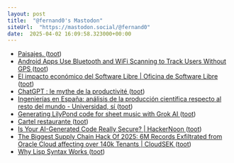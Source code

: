 ```yaml
---
layout: post
title:  "@fernand0's Mastodon"
siteUrl:  "https://mastodon.social/@fernand0"
date:  2025-04-02 16:09:58.323000+00:00
---
```

*  [Paisajes. ](https://avecesunafoto.wordpress.com/2025/04/01/paisajes) ([toot](https://mastodon.social/@fernand0/114269237957184265))
*  [Android Apps Use Bluetooth and WiFi Scanning to Track Users Without GPS ](https://cyberinsider.com/android-apps-use-bluetooth-and-wifi-scanning-to-track-users-without-gps) ([toot](https://mastodon.social/@fernand0/114269230838434348))
*  [El impacto económico del Software Libre \| Oficina de Software Libre ](https://osl.ugr.es/2025/03/24/el-valor-del-software-libre) ([toot](https://mastodon.social/@fernand0/114269010739919415))
*  [ChatGPT : le mythe de la productivité ](https://danslesalgorithmes.net/2024/09/17/chatgpt-le-mythe-de-la-productivite) ([toot](https://mastodon.social/@fernand0/114268764054648983))
*  [Ingenierías en España: análisis de la producción científica respecto al resto del mundo - Universidad, sí ](https://www.universidadsi.es/ingenierias-en-espana-analisis-de-la-produccion-cientifica-respecto-al-resto-del-mundo) ([toot](https://mastodon.social/@fernand0/114268551190346262))
*  [Generating LilyPond code for sheet music with Grok AI ](https://www.johndcook.com/blog/2025/03/16/grokking-james-bond) ([toot](https://mastodon.social/@fernand0/114268341991134025))
*  [Cartel restaurante ](https://www.flickr.com/photos/fernand0/54400602463) ([toot](https://mastodon.social/@fernand0/114268333256759125))
*  [Is Your AI-Generated Code Really Secure? \| HackerNoon ](https://hackernoon.com/is-your-ai-generated-code-really-secur) ([toot](https://mastodon.social/@fernand0/114268159528679743))
*  [The Biggest Supply Chain Hack Of 2025: 6M Records Exfiltrated from Oracle Cloud affecting over 140k Tenants \| CloudSEK  ](https://www.cloudsek.com/blog/the-biggest-supply-chain-hack-of-2025-6m-records-for-sale-exfiltrated-from-oracle-cloud-affecting-over-140k-tenants) ([toot](https://mastodon.social/@fernand0/114267930343589866))
*  [Why Lisp Syntax Works ](https://borretti.me/article/why-lisp-syntax-work) ([toot](https://mastodon.social/@fernand0/114267655523754528))
